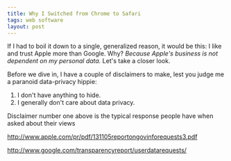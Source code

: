 ```yaml
---
title: Why I Switched from Chrome to Safari
tags: web software
layout: post
---
```


If I had to boil it down to a single, generalized reason, it would be this: I like and trust Apple more than Google. Why? *Because Apple's business is not dependent on my personal data.* Let's take a closer look.

Before we dive in, I have a couple of disclaimers to make, lest you judge me a paranoid data-privacy hippie:

1. I don't have anything to hide.
2. I generally don't care about data privacy.

Disclaimer number one above is the typical response people have when asked about their views

http://www.apple.com/pr/pdf/131105reportongovinforequests3.pdf

http://www.google.com/transparencyreport/userdatarequests/
